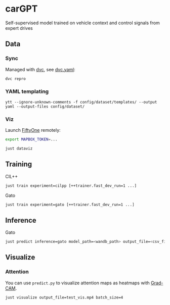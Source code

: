 # carGPT
Self-supervised model trained on vehicle context and control signals from expert drives

## Data

### Sync

Managed with [dvc](https://dvc.org/), see [dvc.yaml](./dvc.yaml):

```bash
dvc repro
```

### YAML templating

```
ytt --ignore-unknown-comments -f config/dataset/templates/ --output yaml --output-files config/dataset/
```

### Viz

Launch [FiftyOne](https://docs.voxel51.com/) remotely:

```bash
export MAPBOX_TOKEN=...

just dataviz
```

## Training

CIL++
```bash
just train experiment=cilpp [++trainer.fast_dev_run=1 ...]
```

Gato
```bash
just train experiment=gato [++trainer.fast_dev_run=1 ...]
```

## Inference

Gato
```bash
just predict inference=gato model_path=<wandb_path> output_file=<csv_file_name>
```

## Visualize

### Attention

You can use `predict.py` to visualize attention maps as heatmaps with
[Grad-CAM](https://github.com/jacobgil/pytorch-grad-cam).

```bash
just visualize output_file=test_vis.mp4 batch_size=4
```
